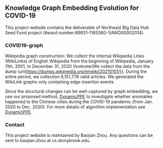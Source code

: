 ## Knowledge Graph Embedding Evolution for COVID-19

This project website contains the deliverable of Northeast Big Data Hub Seed Fund project (Award number:89931-1165360-1/AWD00002014).

### COVID19-graph

Wikipedia graph construction: We collect the internal Wikipedia Links (WikiLinks) of English Wikipedia from the beginning of Wikipedia, January 11th, 2001, to December 31, 2020 \footnote{We collect the data from the dump \url{https://dumps.wikimedia.org/enwiki/20210101/}}. During the entire period, we collection 6,151,779 valid articles. We generated the WikiLink graphs only containing edge insertion events.

Since the structural changes can be well-captured by graph embedding, we use our proposed method, [DynamicPPE](https://arxiv.org/abs/2106.01570) to investigate whether anomalies happened to the Chinese cities during the COVID-19 pandemic (from Jan. 2020 to Dec. 2020). For more details of algorithm implementation see [DynamicPPE](https://github.com/zjlxgxz/DynamicPPE).

### Contact

This project website is maintained by Baojian Zhou. Any questions can be sent to baojian.zhou at cs.stonybrook.edu.

